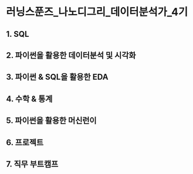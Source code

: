 # 러닝스푼즈_나노디그리_데이터분석가_4기
## 1. SQL
## 2. 파이썬을 활용한 데이터분석 및 시각화
## 3. 파이썬 & SQL을 활용한 EDA
## 4. 수학 & 통계
## 5. 파이썬을 활용한 머신런이
## 6. 프로젝트
## 7. 직무 부트캠프
